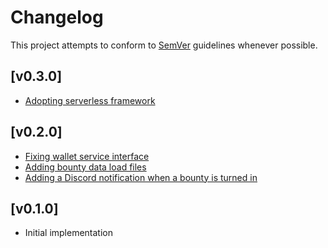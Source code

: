 # Changelog
This project attempts to conform to [SemVer](https://semver.org/) guidelines whenever possible.

## [v0.3.0]
* [Adopting serverless framework](https://github.com/Ubunfu/mc-bounty-processor/pull/6)

## [v0.2.0]
* [Fixing wallet service interface](https://github.com/Ubunfu/mc-bounty-processor/pull/3)
* [Adding bounty data load files](https://github.com/Ubunfu/mc-bounty-processor/pull/4)
* [Adding a Discord notification when a bounty is turned in](https://github.com/Ubunfu/mc-bounty-processor/pull/5)

## [v0.1.0]
* Initial implementation